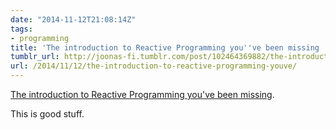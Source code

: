 ```yaml
---
date: "2014-11-12T21:08:14Z"
tags:
- programming
title: 'The introduction to Reactive Programming you''ve been missing '
tumblr_url: http://joonas-fi.tumblr.com/post/102464369882/the-introduction-to-reactive-programming-youve
url: /2014/11/12/the-introduction-to-reactive-programming-youve/
---
```


[The introduction to Reactive Programming you've been missing](https://gist.github.com/staltz/868e7e9bc2a7b8c1f754/).

This is good stuff.

